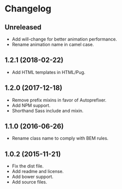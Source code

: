 # Changelog

## Unreleased
- Add will-change for better animation performance.
- Rename animation name in camel case.

## 1.2.1 (2018-02-22)
- Add HTML templates in HTML/Pug.

## 1.2.0 (2017-12-18)
- Remove prefix mixins in favor of Autoprefixer.
- Add NPM support.
- Shorthand Sass include and mixin.

## 1.1.0 (2016-06-26)
- Rename class name to comply with BEM rules.

## 1.0.2 (2015-11-21)
- Fix the dist file.
- Add readme and license.
- Add bower support.
- Add source files.
